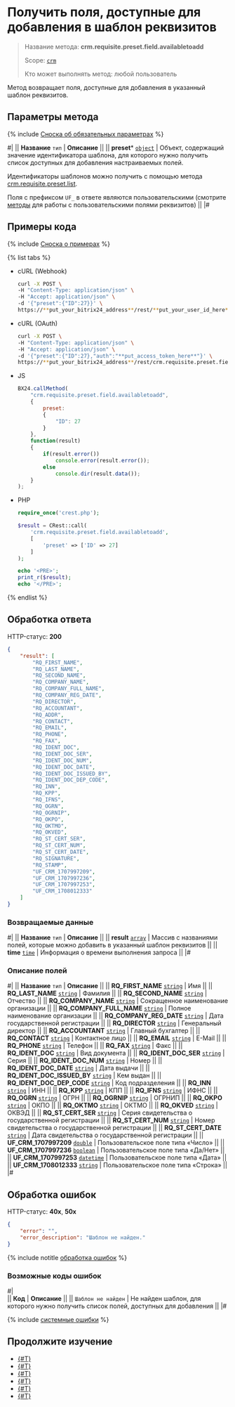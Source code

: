# Получить поля, доступные для добавления в шаблон реквизитов

> Название метода: **crm.requisite.preset.field.availabletoadd**
>
> Scope: [`crm`](../../../../scopes/permissions.md)
>
> Кто может выполнять метод: любой пользователь

Метод возвращает поля, доступные для добавления в указанный шаблон реквизитов.

## Параметры метода

{% include [Сноска об обязательных параметрах](../../../../../_includes/required.md) %}

#|
|| **Название**
`тип` | **Описание** ||
|| **preset***
[`object`](../../../../data-types.md) | Объект, содержащий значение идентификатора шаблона, для которого нужно получить список доступных для добавления настраиваемых полей. 

Идентификаторы шаблонов можно получить с помощью метода [crm.requisite.preset.list](../crm-requisite-preset-list.md). 

Поля с префиксом `UF_` в ответе являются пользовательскими (смотрите [методы](../../user-fields/index.md) для работы с пользовательскими полями реквизитов) ||
|#

## Примеры кода

{% include [Сноска о примерах](../../../../../_includes/examples.md) %}

{% list tabs %}

- cURL (Webhook)

    ```bash
    curl -X POST \
    -H "Content-Type: application/json" \
    -H "Accept: application/json" \
    -d '{"preset":{"ID":27}}' \
    https://**put_your_bitrix24_address**/rest/**put_your_user_id_here**/**put_your_webhook_here**/crm.requisite.preset.field.availabletoadd
    ```

- cURL (OAuth) 

    ```bash
    curl -X POST \
    -H "Content-Type: application/json" \
    -H "Accept: application/json" \
    -d '{"preset":{"ID":27},"auth":"**put_access_token_here**"}' \
    https://**put_your_bitrix24_address**/rest/crm.requisite.preset.field.availabletoadd
    ```

- JS

    ```js
    BX24.callMethod(
        "crm.requisite.preset.field.availabletoadd",
        {
            preset:
            {
                "ID": 27
            }
        },
        function(result)
        {
            if(result.error())
                console.error(result.error());
            else
                console.dir(result.data());
        }
    );
    ```

- PHP

    ```php
    require_once('crest.php');

    $result = CRest::call(
        'crm.requisite.preset.field.availabletoadd',
        [
            'preset' => ['ID' => 27]
        ]
    );

    echo '<PRE>';
    print_r($result);
    echo '</PRE>';
    ```

{% endlist %}

## Обработка ответа

HTTP-статус: **200**

```json
{
    "result": [
        "RQ_FIRST_NAME",
        "RQ_LAST_NAME",
        "RQ_SECOND_NAME",
        "RQ_COMPANY_NAME",
        "RQ_COMPANY_FULL_NAME",
        "RQ_COMPANY_REG_DATE",
        "RQ_DIRECTOR",
        "RQ_ACCOUNTANT",
        "RQ_ADDR",
        "RQ_CONTACT",
        "RQ_EMAIL",
        "RQ_PHONE",
        "RQ_FAX",
        "RQ_IDENT_DOC",
        "RQ_IDENT_DOC_SER",
        "RQ_IDENT_DOC_NUM",
        "RQ_IDENT_DOC_DATE",
        "RQ_IDENT_DOC_ISSUED_BY",
        "RQ_IDENT_DOC_DEP_CODE",
        "RQ_INN",
        "RQ_KPP",
        "RQ_IFNS",
        "RQ_OGRN",
        "RQ_OGRNIP",
        "RQ_OKPO",
        "RQ_OKTMO",
        "RQ_OKVED",
        "RQ_ST_CERT_SER",
        "RQ_ST_CERT_NUM",
        "RQ_ST_CERT_DATE",
        "RQ_SIGNATURE",
        "RQ_STAMP",
        "UF_CRM_1707997209",
        "UF_CRM_1707997236",
        "UF_CRM_1707997253",
        "UF_CRM_1708012333"
    ]
}
```

### Возвращаемые данные

#|
|| **Название**
`тип` | **Описание** ||
|| **result**
[`array`](../../../../data-types.md) | Массив с названиями полей, которые можно добавить в указанный шаблон реквизитов ||
|| **time**
[`time`](../../../../data-types.md) | Информация о времени выполнения запроса ||
|#

### Описание полей

#|
|| **Название**
`тип` | **Описание** ||
|| **RQ_FIRST_NAME**
[`string`](../../../../data-types.md) | Имя ||
|| **RQ_LAST_NAME**
[`string`](../../../../data-types.md) | Фамилия ||
|| **RQ_SECOND_NAME**
[`string`](../../../../data-types.md) | Отчество ||
|| **RQ_COMPANY_NAME**
[`string`](../../../../data-types.md) | Сокращенное наименование организации ||
|| **RQ_COMPANY_FULL_NAME**
[`string`](../../../../data-types.md) | Полное наименование организации ||
|| **RQ_COMPANY_REG_DATE**
[`string`](../../../../data-types.md) | Дата государственной регистрации ||
|| **RQ_DIRECTOR**
[`string`](../../../../data-types.md) | Генеральный директор ||
|| **RQ_ACCOUNTANT**
[`string`](../../../../data-types.md) | Главный бухгалтер ||
|| **RQ_CONTACT**
[`string`](../../../../data-types.md) | Контактное лицо ||
|| **RQ_EMAIL**
[`string`](../../../../data-types.md) | E-Mail ||
|| **RQ_PHONE**
[`string`](../../../../data-types.md) | Телефон ||
|| **RQ_FAX**
[`string`](../../../../data-types.md) | Факс ||
|| **RQ_IDENT_DOC**
[`string`](../../../../data-types.md) | Вид документа ||
|| **RQ_IDENT_DOC_SER**
[`string`](../../../../data-types.md) | Серия ||
|| **RQ_IDENT_DOC_NUM**
[`string`](../../../../data-types.md) | Номер ||
|| **RQ_IDENT_DOC_DATE**
[`string`](../../../../data-types.md) | Дата выдачи ||
|| **RQ_IDENT_DOC_ISSUED_BY**
[`string`](../../../../data-types.md) | Кем выдан ||
|| **RQ_IDENT_DOC_DEP_CODE**
[`string`](../../../../data-types.md) | Код подразделения ||
|| **RQ_INN**
[`string`](../../../../data-types.md) | ИНН ||
|| **RQ_KPP**
[`string`](../../../../data-types.md) | КПП ||
|| **RQ_IFNS**
[`string`](../../../../data-types.md) | ИФНС ||
|| **RQ_OGRN**
[`string`](../../../../data-types.md) | ОГРН ||
|| **RQ_OGRNIP**
[`string`](../../../../data-types.md) | ОГРНИП ||
|| **RQ_OKPO**
[`string`](../../../../data-types.md) | ОКПО ||
|| **RQ_OKTMO**
[`string`](../../../../data-types.md) | ОКТМО ||
|| **RQ_OKVED**
[`string`](../../../../data-types.md) | ОКВЭД ||
|| **RQ_ST_CERT_SER**
[`string`](../../../../data-types.md) | Серия свидетельства о государственной регистрации ||
|| **RQ_ST_CERT_NUM**
[`string`](../../../../data-types.md) | Номер свидетельства о государственной регистрации ||
|| **RQ_ST_CERT_DATE**
[`string`](../../../../data-types.md) | Дата свидетельства о государственной регистрации ||
|| **UF_CRM_1707997209**
[`double`](../../../../data-types.md) | Пользовательское поле типа «Число» ||
|| **UF_CRM_1707997236**
[`boolean`](../../../../data-types.md) | Пользовательское поле типа «Да/Нет» ||
|| **UF_CRM_1707997253**
[`datetime`](../../../../data-types.md) | Пользовательское поле типа «Дата» ||
|| **UF_CRM_1708012333**
[`string`](../../../../data-types.md) | Пользовательское поле типа «Строка» ||
|#

## Обработка ошибок

HTTP-статус: **40x**, **50x**

```json
{
    "error": "",
    "error_description": "Шаблон не найден."
}
```

{% include notitle [обработка ошибок](../../../../../_includes/error-info.md) %}

### Возможные коды ошибок

#|  
|| **Код** | **Описание** ||
|| `Шаблон не найден` | Не найден шаблон, для которого нужно получить список полей, доступных для добавления ||
|#

{% include [системные ошибки](../../../../../_includes/system-errors.md) %}

## Продолжите изучение

- [{#T}](./crm-requisite-preset-field-add.md)
- [{#T}](./crm-requisite-preset-field-update.md)
- [{#T}](./crm-requisite-preset-field-get.md)
- [{#T}](./crm-requisite-preset-field-list.md)
- [{#T}](./crm-requisite-preset-field-delete.md)
- [{#T}](./crm-requisite-preset-field-fields.md)
